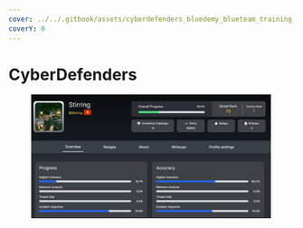 ```yaml
---
cover: ../../.gitbook/assets/cyberdefenders_bluedemy_blueteam_training_image.png
coverY: 0
---
```


# CyberDefenders



<figure><img src="../../.gitbook/assets/image (1).png" alt=""><figcaption></figcaption></figure>
